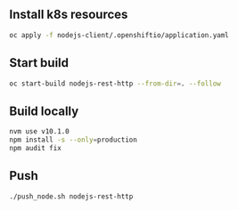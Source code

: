 ## Install k8s resources
```bash
oc apply -f nodejs-client/.openshiftio/application.yaml 
```

## Start build

```bash
oc start-build nodejs-rest-http --from-dir=. --follow
```

## Build locally 
```bash
nvm use v10.1.0
npm install -s --only=production
npm audit fix
```

## Push
```bash
./push_node.sh nodejs-rest-http
```
